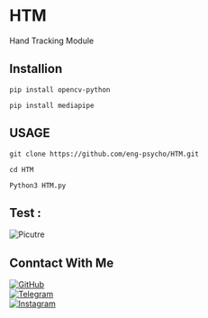 # HTM
Hand Tracking Module

## Installion
```
pip install opencv-python
```
```
pip install mediapipe
```
## USAGE

```
git clone https://github.com/eng-psycho/HTM.git 
```
```
cd HTM
```
```
Python3 HTM.py
```


## Test :
![Picutre](https://github.com/eng-psycho/)


## Conntact With Me
[![GitHub](https://img.shields.io/badge/SUPPORT%20AT-GITHUB-red?style=for-the-badge&logo=github)](https://github.com/ENG-Psycho) <br>
[![Telegram](https://img.shields.io/badge/contact%20with%20me-%20telegram-orange?style=for-the-badge&logo=telegram)](https://t.me/eng_psycho) <br>
[![Instagram](https://img.shields.io/badge/My%20Instagram%20-%20Instagram-gold?style=for-the-badge&logo=instagram)](https://instagram.com/eng.psycho)
